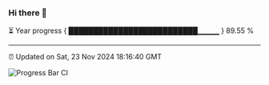 ### Hi there 👋

⏳ Year progress { ██████████████████████████▁▁▁▁ } 89.55 %

---

⏰ Updated on Sat, 23 Nov 2024 18:16:40 GMT

![Progress Bar CI](https://github.com/liununu/liununu/workflows/Progress%20Bar%20CI/badge.svg)
